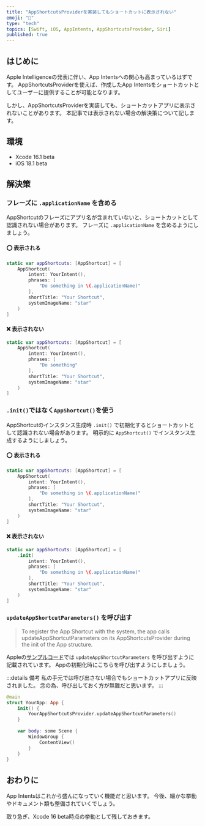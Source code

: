 ```yaml
---
title: "AppShortcutsProviderを実装してもショートカットに表示されない"
emoji: "🙈"
type: "tech"
topics: [Swift, iOS, AppIntents, AppShortcutsProvider, Siri]
published: true
---
```


## はじめに

Apple Intelligenceの発表に伴い、App Intentsへの関心も高まっているはずです。
AppShortcutsProviderを使えば、作成したApp Intentsをショートカットとしてユーザーに提供することが可能となります。

しかし、AppShortcutsProviderを実装しても、ショートカットアプリに表示されないことがあります。
本記事では表示されない場合の解決策について記します。

## 環境

- Xcode 16.1 beta
- iOS 18.1 beta

## 解決策

### フレーズに `.applicationName` を含める

AppShortcutのフレーズにアプリ名が含まれていないと、ショートカットとして認識されない場合があります。
フレーズに `.applicationName` を含めるようにしましょう。

#### ⭕️ 表示される

```swift
static var appShortcuts: [AppShortcut] = [
    AppShortcut(
        intent: YourIntent(),
        phrases: [
            "Do something in \(.applicationName)"
        ],
        shortTitle: "Your Shortcut",
        systemImageName: "star"
    )
]
```

#### ❌ 表示されない

```swift
static var appShortcuts: [AppShortcut] = [
    AppShortcut(
        intent: YourIntent(),
        phrases: [
            "Do something"
        ],
        shortTitle: "Your Shortcut",
        systemImageName: "star"
    )
]
```

### `.init()`ではなく`AppShortcut()`を使う

AppShortcutのインスタンス生成時 `.init()` で初期化するとショートカットとして認識されない場合があります。
明示的に `AppShortcut()` でインスタンス生成するようにしましょう。

#### ⭕️ 表示される

```swift
static var appShortcuts: [AppShortcut] = [
    AppShortcut(
        intent: YourIntent(),
        phrases: [
            "Do something in \(.applicationName)"
        ],
        shortTitle: "Your Shortcut",
        systemImageName: "star"
    )
]
```

#### ❌ 表示されない

```swift
static var appShortcuts: [AppShortcut] = [
    .init(
        intent: YourIntent(),
        phrases: [
            "Do something in \(.applicationName)"
        ],
        shortTitle: "Your Shortcut",
        systemImageName: "star"
    )
]
```

### `updateAppShortcutParameters()` を呼び出す

> To register the App Shortcut with the system, the app calls updateAppShortcutParameters on its AppShortcutsProvider during the init of the App structure.

Appleの[サンプルコード](https://developer.apple.com/documentation/appintents/acceleratingappinteractionswithappintents#Create-App-Shortcuts)では `updateAppShortcutParameters` を呼び出すように記載されています。
Appの初期化時にこちらを呼び出すようにしましょう。

:::details 備考
私の手元では呼び出さない場合でもショートカットアプリに反映されました。
念の為、呼び出しておく方が無難だと思います。
:::

```swift
@main
struct YourApp: App {
    init() {
        YourAppShortcutsProvider.updateAppShortcutParameters()
    }
    
    var body: some Scene {
        WindowGroup {
            ContentView()
        }
    }
}
```

## おわりに

App Intentsはこれから盛んになっていく機能だと思います。
今後、細かな挙動やドキュメント類も整備されていくでしょう。

取り急ぎ、Xcode 16 beta時点の挙動として残しておきます。

